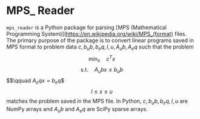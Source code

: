 # MPS_ Reader

`mps_reader` is a Python package for parsing [MPS (Mathematical Programming System)](https://en.wikipedia.org/wiki/MPS_(format) files. The primary purpose of the package is to convert linear programs saved in MPS format to problem data $c, b_ub, b_eq, l, u, A_ub, A_eq$ such that the problem
$$\min_{x} \quad c^{T} x$$
$$\text{s.t.} \quad A_ub x \leq b_ub$$
$$\qquad $A_eq x = b_eq$$
$$l \leq x \leq u$$
matches the problem saved in the MPS file. In Python, $c, b_ub, b_eq, l, u$ are NumPy arrays and $A_ub$ and $A_eq$ are SciPy sparse arrays.

